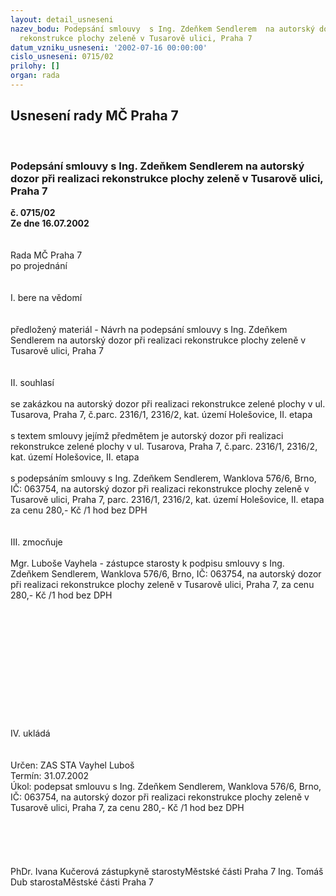 ```yaml
---
layout: detail_usneseni
nazev_bodu: Podepsání smlouvy  s Ing. Zdeňkem Sendlerem  na autorský dozor při realizaci
  rekonstrukce plochy zeleně v Tusarově ulici, Praha 7
datum_vzniku_usneseni: '2002-07-16 00:00:00'
cislo_usneseni: 0715/02
prilohy: []
organ: rada
---
```

<div id="ucUsn_pList" class="usn">
	<span><h2>Usnesení rady MČ Praha 7 </h2>
<br></span><div class="standBody">
<span><h3>Podepsání smlouvy  s Ing. Zdeňkem Sendlerem  na autorský dozor při realizaci rekonstrukce plochy zeleně v Tusarově ulici, Praha 7</h3></span><div class="center">
		<strong>č. 0715/02</strong><br>
	</div>
<div class="center">
		<strong>Ze dne 16.07.2002</strong><br><br>
	</div>
<br>Rada MČ Praha 7<br>po projednání<br><br><br>I.	bere na vědomí<br><br> <br>předložený materiál - Návrh na podepsání smlouvy   s Ing. Zdeňkem Sendlerem  na autorský dozor při realizaci rekonstrukce plochy zeleně v Tusarově ulici, Praha 7<br><br><br>II.	souhlasí <br><br>se zakázkou na autorský dozor při realizaci rekonstrukce zelené plochy  v ul. Tusarova, Praha 7, č.parc. 2316/1, 2316/2, kat. území Holešovice, II. etapa <br><br>s textem smlouvy  jejímž předmětem je autorský dozor při realizaci rekonstrukce zelené plochy v ul. Tusarova, Praha 7, č.parc. 2316/1, 2316/2, kat. území Holešovice, II. etapa <br><br>s podepsáním smlouvy  s Ing. Zdeňkem Sendlerem,  Wanklova 576/6, Brno, IČ: 063754,  na autorský dozor při realizaci rekonstrukce plochy zeleně v Tusarově ulici, Praha 7, parc. 2316/1, 2316/2, kat. území Holešovice, II. etapa za cenu 280,- Kč /1 hod bez DPH<br><br><br>III.	zmocňuje <br><br>Mgr. Luboše Vayhela - zástupce starosty k podpisu smlouvy  s Ing. Zdeňkem Sendlerem, Wanklova 576/6, Brno, IČ: 063754, na autorský dozor při realizaci rekonstrukce plochy zeleně v Tusarově ulici, Praha 7, za cenu 280,- Kč /1 hod bez DPH<br><br><br><br><br><br><br><br><br><br><br><br><br>IV.	ukládá <br><br> <br>Určen:	ZAS STA Vayhel Luboš<br>Termín: 31.07.2002<br>Úkol:	podepsat smlouvu  s Ing. Zdeňkem Sendlerem, Wanklova 576/6, Brno, IČ: 063754,  na autorský dozor při realizaci rekonstrukce plochy zeleně v Tusarově ulici, Praha 7, za cenu 280,- Kč /1 hod bez DPH<br> <br><br><br> <br>	<br>PhDr. Ivana Kučerová zástupkyně starostyMěstské části Praha 7	Ing. Tomáš Dub starostaMěstské části Praha 7<br>	<br><br>
</div>
</div>